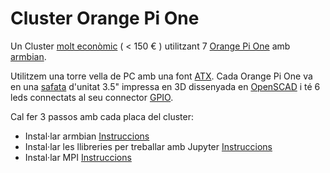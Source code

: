 # Cluster Orange Pi One
Un Cluster [molt econòmic](bom.md) ( < 150 € ) utilitzant 7 [Orange Pi One](http://www.orangepi.org/orangepione/) amb [armbian](armbian.md). 

Utilitzem una torre vella de PC amb una font [ATX](img/ATX.jpg). Cada Orange Pi One va en una [safata](openscad/bandeja3p5OrangePiOne.stl) d'unitat 3.5" impressa en 3D dissenyada en [OpenSCAD](openscad/bandeja3p5OrangePiOne.scad) i té 6 leds connectats al seu connector [GPIO](img/OrangePiGpioConnector.png).

Cal fer 3 passos amb cada placa del cluster:

* Instal·lar armbian [Instruccions](armbian.md)
* Instal·lar les llibreries per treballar amb Jupyter [Instruccions](jupyter.md)
* Instal·lar MPI [Instruccions](mpi4py.md)
